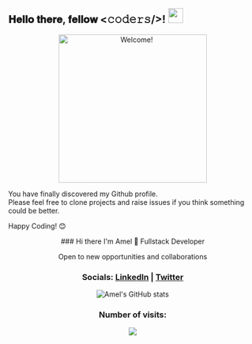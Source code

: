 
<h2> 𝐇𝐞𝐥𝐥𝐨 𝐭𝐡𝐞𝐫𝐞, 𝐟𝐞𝐥𝐥𝐨𝐰 <𝚌𝚘𝚍𝚎𝚛𝚜/>! <img src="https://github.com/algerina/algerina/blob/master/gifs/Hi.gif" width="30px"></h2>

<div align="center" width="50">

<img src="https://i.imgur.com/dTYwdG1.gif" alt="Welcome!" width="300"/>

</div>

You have finally discovered my Github profile. <br>
Please feel free to clone projects and raise issues if you think something could be better.

Happy Coding! 😊

<div align="center">
### Hi there I'm Amel 👋
Fullstack Developer 

Open to new opportunities and collaborations
<!--
**algerina/algerina** is a ✨ _special_ ✨ repository because its `README.md` (this file) appears on your GitHub profile.

Here are some ideas to get you started:

- 🔭 I’m currently working on ...
- 🌱 I’m currently learning ...
- 👯 I’m looking to collaborate on ...
- 🤔 I’m looking for help with ...
- 💬 Ask me about ...
- 📫 How to reach me: ...
- 😄 Pronouns: ...
- ⚡ Fun fact: ...
-->
### Socials: [LinkedIn](https://linkedin.com/in/amel-khiri-qahwadji-37a550135) | [Twitter](https://twitter.com/AmalQahwadji)

![Amel's GitHub stats](https://github-readme-stats.vercel.app/api?username=algerina&show_icons=true&theme=dark)

### Number of visits:
<p align="center">
   <img src="https://profile-counter.glitch.me/{algerina}/count.svg"/>
</p>
